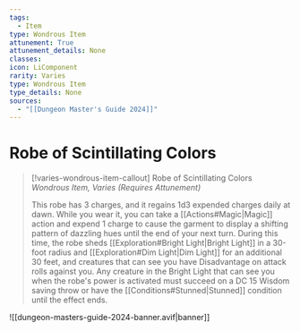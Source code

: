 ```yaml
---
tags:
  - Item
type: Wondrous Item
attunement: True
attunement_details: None
classes:
icon: LiComponent
rarity: Varies
type: Wondrous Item
type_details: None
sources: 
  - "[[Dungeon Master's Guide 2024]]"
---
```

# Robe of Scintillating Colors
>[!varies-wondrous-item-callout] Robe of Scintillating Colors
>_Wondrous Item, Varies (Requires Attunement)_
>
>This robe has 3 charges, and it regains 1d3 expended charges daily at dawn. While you wear it, you can take a [[Actions#Magic\|Magic]] action and expend 1 charge to cause the garment to display a shifting pattern of dazzling hues until the end of your next turn. During this time, the robe sheds [[Exploration#Bright Light\|Bright Light]] in a 30-foot radius and [[Exploration#Dim Light\|Dim Light]] for an additional 30 feet, and creatures that can see you have Disadvantage on attack rolls against you. Any creature in the Bright Light that can see you when the robe's power is activated must succeed on a DC 15 Wisdom saving throw or have the [[Conditions#Stunned\|Stunned]] condition until the effect ends.
>


![[dungeon-masters-guide-2024-banner.avif|banner]]
